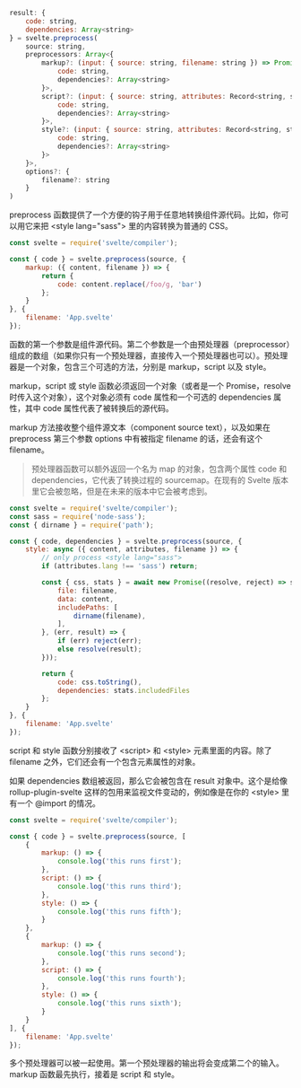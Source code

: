 ```js
result: {
	code: string,
	dependencies: Array<string>
} = svelte.preprocess(
	source: string,
	preprocessors: Array<{
		markup?: (input: { source: string, filename: string }) => Promise<{
			code: string,
			dependencies?: Array<string>
		}>,
		script?: (input: { source: string, attributes: Record<string, string>, filename: string }) => Promise<{
			code: string,
			dependencies?: Array<string>
		}>,
		style?: (input: { source: string, attributes: Record<string, string>, filename: string }) => Promise<{
			code: string,
			dependencies?: Array<string>
		}>
	}>,
	options?: {
		filename?: string
	}
)
```

preprocess 函数提供了一个方便的钩子用于任意地转换组件源代码。比如，你可以用它来把 &lt;style lang="sass"&gt; 里的内容转换为普通的 CSS。

```js
const svelte = require('svelte/compiler');

const { code } = svelte.preprocess(source, {
	markup: ({ content, filename }) => {
		return {
			code: content.replace(/foo/g, 'bar')
		};
	}
}, {
	filename: 'App.svelte'
});
```

函数的第一个参数是组件源代码。第二个参数是一个由预处理器（preprocessor）组成的数组（如果你只有一个预处理器，直接传入一个预处理器也可以）。预处理器是一个对象，包含三个可选的方法，分别是 markup，script 以及 style。

markup，script 或 style 函数必须返回一个对象（或者是一个 Promise，resolve 时传入这个对象），这个对象必须有 code 属性和一个可选的 dependencies 属性，其中 code 属性代表了被转换后的源代码。

markup 方法接收整个组件源文本（component source text），以及如果在 preprocess 第三个参数 options 中有被指定 filename 的话，还会有这个 filename。

> 预处理器函数可以额外返回一个名为 map 的对象，包含两个属性 code 和 dependencies，它代表了转换过程的 sourcemap。在现有的 Svelte 版本里它会被忽略，但是在未来的版本中它会被考虑到。

```js
const svelte = require('svelte/compiler');
const sass = require('node-sass');
const { dirname } = require('path');

const { code, dependencies } = svelte.preprocess(source, {
	style: async ({ content, attributes, filename }) => {
		// only process <style lang="sass">
		if (attributes.lang !== 'sass') return;

		const { css, stats } = await new Promise((resolve, reject) => sass.render({
			file: filename,
			data: content,
			includePaths: [
				dirname(filename),
			],
		}, (err, result) => {
			if (err) reject(err);
			else resolve(result);
		}));

		return {
			code: css.toString(),
			dependencies: stats.includedFiles
		};
	}
}, {
	filename: 'App.svelte'
});
```

script 和 style 函数分别接收了 &lt;script&gt; 和 &lt;style&gt; 元素里面的内容。除了 filename 之外，它们还会有一个包含元素属性的对象。

如果 dependencies 数组被返回，那么它会被包含在 result 对象中。这个是给像 rollup-plugin-svelte 这样的包用来监视文件变动的，例如像是在你的 &lt;style&gt; 里有一个 @import 的情况。

```js
const svelte = require('svelte/compiler');

const { code } = svelte.preprocess(source, [
	{
		markup: () => {
			console.log('this runs first');
		},
		script: () => {
			console.log('this runs third');
		},
		style: () => {
			console.log('this runs fifth');
		}
	},
	{
		markup: () => {
			console.log('this runs second');
		},
		script: () => {
			console.log('this runs fourth');
		},
		style: () => {
			console.log('this runs sixth');
		}
	}
], {
	filename: 'App.svelte'
});
```

多个预处理器可以被一起使用。第一个预处理器的输出将会变成第二个的输入。markup 函数最先执行，接着是 script 和 style。